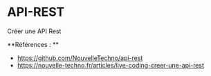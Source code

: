 # API-REST

Créer une API Rest

**Références : **
- https://github.com/NouvelleTechno/api-rest
- https://nouvelle-techno.fr/articles/live-coding-creer-une-api-rest
